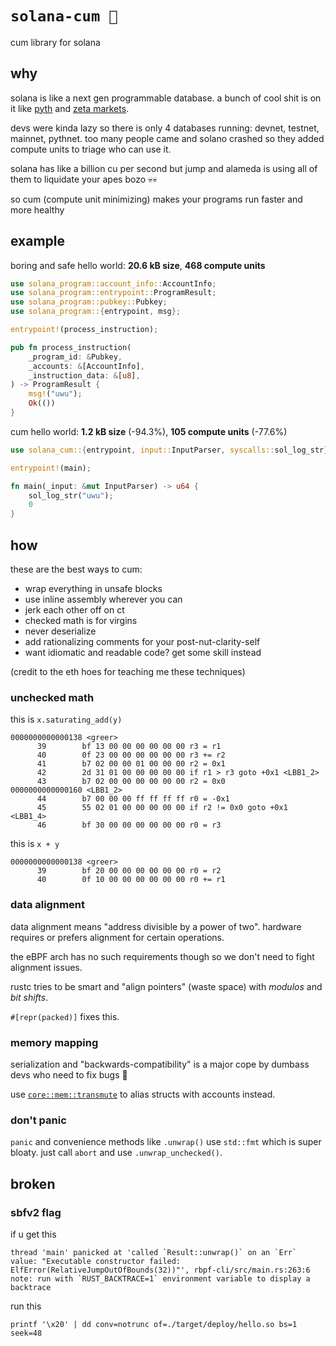 # `solana-cum 🍍`

cum library for solana

## why

solana is like a next gen programmable database.
a bunch of cool shit is on it like [pyth] and [zeta markets].

devs were kinda lazy so there is only 4 databases running: devnet, testnet, mainnet, pythnet.
too many people came and solano crashed so they added compute units to triage who can use it.

solana has like a billion cu per second but jump and alameda is using all of them to liquidate your apes bozo 💀💀

so cum (compute unit minimizing) makes your programs run faster and more healthy

  [pyth]: https://pyth.network/
  [zeta markets]: https://zeta.markets/

## example

boring and safe hello world: **20.6 kB size**, **468 compute units**

```rs
use solana_program::account_info::AccountInfo;
use solana_program::entrypoint::ProgramResult;
use solana_program::pubkey::Pubkey;
use solana_program::{entrypoint, msg};

entrypoint!(process_instruction);

pub fn process_instruction(
    _program_id: &Pubkey,
    _accounts: &[AccountInfo],
    _instruction_data: &[u8],
) -> ProgramResult {
    msg!("uwu");
    Ok(())
}
```

cum hello world: **1.2 kB size** (-94.3%), **105 compute units** (-77.6%)

```rs
use solana_cum::{entrypoint, input::InputParser, syscalls::sol_log_str};

entrypoint!(main);

fn main(_input: &mut InputParser) -> u64 {
    sol_log_str("uwu");
    0
}
```

## how

these are the best ways to cum:

- wrap everything in unsafe blocks
- use inline assembly wherever you can
- jerk each other off on ct
- checked math is for virgins
- never deserialize
- add rationalizing comments for your post-nut-clarity-self
- want idiomatic and readable code? get some skill instead

(credit to the eth hoes for teaching me these techniques)

### unchecked math

this is `x.saturating_add(y)`

```
0000000000000138 <greer>
      39        bf 13 00 00 00 00 00 00 r3 = r1
      40        0f 23 00 00 00 00 00 00 r3 += r2
      41        b7 02 00 00 01 00 00 00 r2 = 0x1
      42        2d 31 01 00 00 00 00 00 if r1 > r3 goto +0x1 <LBB1_2>
      43        b7 02 00 00 00 00 00 00 r2 = 0x0
0000000000000160 <LBB1_2>
      44        b7 00 00 00 ff ff ff ff r0 = -0x1
      45        55 02 01 00 00 00 00 00 if r2 != 0x0 goto +0x1 <LBB1_4>
      46        bf 30 00 00 00 00 00 00 r0 = r3
```

this is `x + y`

```
0000000000000138 <greer>
      39        bf 20 00 00 00 00 00 00 r0 = r2
      40        0f 10 00 00 00 00 00 00 r0 += r1
```

### data alignment

data alignment means "address divisible by a power of two".
hardware requires or prefers alignment for certain operations.

the eBPF arch has no such requirements though so we don't need to fight alignment issues.

rustc tries to be smart and "align pointers" (waste space) with _modulos_ and _bit shifts_.

`#[repr(packed)]` fixes this.

### memory mapping

serialization and "backwards-compatibility" is a major cope by dumbass devs who need to fix bugs 🥴

use [`core::mem::transmute`](https://doc.rust-lang.org/core/mem/fn.transmute.html) to alias structs with accounts instead.

### don't panic

`panic` and convenience methods like `.unwrap()` use `std::fmt` which is super bloaty.
just call `abort` and use `.unwrap_unchecked()`.

## broken

### sbfv2 flag

if u get this

```
thread 'main' panicked at 'called `Result::unwrap()` on an `Err` value: "Executable constructor failed: ElfError(RelativeJumpOutOfBounds(32))"', rbpf-cli/src/main.rs:263:6
note: run with `RUST_BACKTRACE=1` environment variable to display a backtrace
```

run this

```shell
printf '\x20' | dd conv=notrunc of=./target/deploy/hello.so bs=1 seek=48
```
